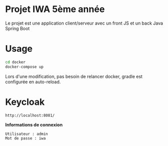 # Projet IWA 5ème année

Le projet est une application client/serveur avec un front JS et un back Java Spring Boot

# Usage

```bash
cd docker
docker-compose up
```
Lors d'une modification, pas besoin de relancer docker, gradle est configurée en auto-reload.

# Keycloak
```
http://localhost:8081/
```

**Informations de connexion**
```
Utilisateur : admin
Mot de passe : iwa
```


